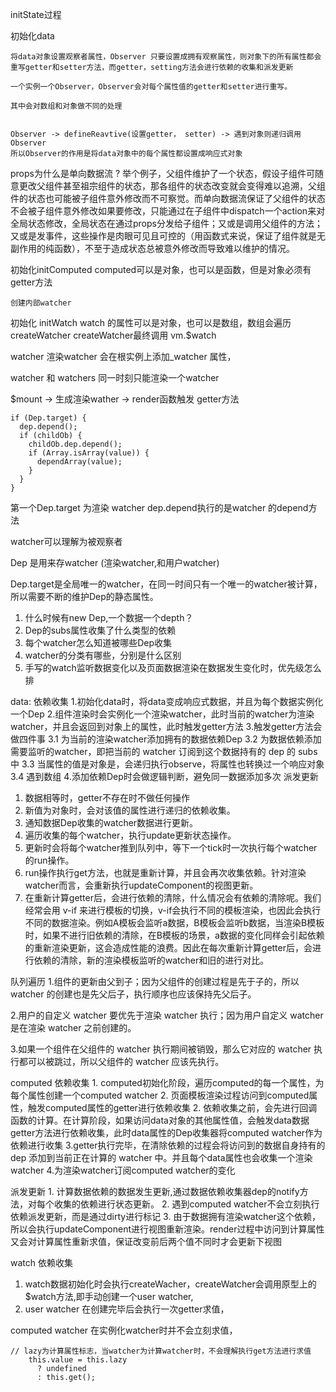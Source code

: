 initState过程
  
  初始化data


    将data对象设置观察者属性，Observer 只要设置成拥有观察属性，则对象下的所有属性都会重写getter和setter方法，而getter，setting方法会进行依赖的收集和派发更新
  
    一个实例一个Observer，Observer会对每个属性值的getter和setter进行重写。

    其中会对数组和对象做不同的处理


    Observer -> defineReavtive(设置getter， setter) -> 遇到对象则递归调用Observer
    所以Observer的作用是将data对象中的每个属性都设置成响应式对象





  
  props为什么是单向数据流 ?
      举个例子，父组件维护了一个状态，假设子组件可随意更改父组件甚至祖宗组件的状态，那各组件的状态改变就会变得难以追溯，父组件的状态也可能被子组件意外修改而不可察觉。而单向数据流保证了父组件的状态不会被子组件意外修改如果要修改，只能通过在子组件中dispatch一个action来对全局状态修改，全局状态在通过props分发给子组件；又或是调用父组件的方法；又或是发事件，这些操作是肉眼可见且可控的（用函数式来说，保证了组件就是无副作用的纯函数），不至于造成状态总被意外修改而导致难以维护的情况。







  
  
  初始化initComputed
    computed可以是对象，也可以是函数，但是对象必须有getter方法

    创建内部watcher

  
  初始化 initWatch
    watch 的属性可以是对象，也可以是数组，数组会遍历createWatcher
    createWatcher最终调用 vm.$watch
  







watcher 
  渲染watcher 会在根实例上添加_watcher 属性，

  watcher 和 watchers
同一时刻只能渲染一个watcher


$mount -> 生成渲染wather -> render函数触发 getter方法

```
if (Dep.target) {
  dep.depend();
  if (childOb) {
    childOb.dep.depend();
    if (Array.isArray(value)) {
      dependArray(value);
    }
  }
}
```

第一个Dep.target 为渲染 watcher
dep.depend执行的是watcher 的depend方法

watcher可以理解为被观察者


Dep 是用来存watcher (渲染watcher,和用户watcher)

Dep.target是全局唯一的watcher，在同一时间只有一个唯一的watcher被计算，所以需要不断的维护Dep的静态属性。



1. 什么时候有new Dep,一个数据一个depth？
2. Dep的subs属性收集了什么类型的依赖
3. 每个watcher怎么知道被哪些Dep收集
4. watcher的分类有哪些，分别是什么区别
5. 手写的watch监听数据变化以及页面数据渲染在数据发生变化时，优先级怎么排



data: 
依赖收集
  1.初始化data时，将data变成响应式数据，并且为每个数据实例化一个Dep
  2.组件渲染时会实例化一个渲染watcher，此时当前的watcher为渲染watcher，并且会返回到对象上的属性，此时触发getter方法
  3.触发getter方法会做四件事
   3.1 为当前的渲染watcher添加拥有的数据依赖Dep
   3.2 为数据依赖添加需要监听的watcher，即把当前的 watcher 订阅到这个数据持有的 dep 的 subs 中
   3.3 当属性的值是对象是，会递归执行observe，将属性也转换过一个响应对象
   3.4 遇到数组
  4.添加依赖Dep时会做逻辑判断，避免同一数据添加多次
派发更新
  1. 数据相等时，getter不存在时不做任何操作
  2. 新值为对象时，会对该值的属性进行递归的依赖收集。
  3. 通知数据Dep收集的watcher数据进行更新。
  4. 遍历收集的每个watcher，执行update更新状态操作。
  5. 更新时会将每个watcher推到队列中，等下一个tick时一次执行每个watcher的run操作。
  6. run操作执行get方法，也就是重新计算，并且会再次收集依赖。针对渲染watcher而言，会重新执行updateComponent的视图更新。
  7. 在重新计算getter后，会进行依赖的清除，什么情况会有依赖的清除呢。我们经常会用 v-if 来进行模板的切换，v-if会执行不同的模板渲染，也因此会执行不同的数据渲染。例如A模板会监听a数据，B模板会监听b数据，当渲染B模板时，如果不进行旧依赖的清除，在B模板的场景，a数据的变化同样会引起依赖的重新渲染更新，这会造成性能的浪费。因此在每次重新计算getter后，会进行依赖的清除，新的渲染模板监听的watcher和旧的进行对比。



队列遍历
  1.组件的更新由父到子；因为父组件的创建过程是先于子的，所以 watcher 的创建也是先父后子，执行顺序也应该保持先父后子。

  2.用户的自定义 watcher 要优先于渲染 watcher 执行；因为用户自定义 watcher 是在渲染 watcher 之前创建的。

  3.如果一个组件在父组件的 watcher 执行期间被销毁，那么它对应的 watcher 执行都可以被跳过，所以父组件的 watcher 应该先执行。




computed
  依赖收集
    1. computed初始化阶段，遍历computed的每一个属性，为每个属性创建一个computed watcher
    2. 页面模板渲染过程访问到computed属性，触发computed属性的getter进行依赖收集
    2. 依赖收集之前，会先进行回调函数的计算。在计算阶段，如果访问data对象的其他属性值，会触发data数据getter方法进行依赖收集，此时data属性的Dep收集器将computed watcher作为依赖进行收集
    3.getter执行完毕，在清除依赖的过程会将访问到的数据自身持有的 dep 添加到当前正在计算的 watcher 中。并且每个data属性也会收集一个渲染watcher
    4.为渲染watcher订阅computed watcher的变化

  派发更新
    1. 计算数据依赖的数据发生更新,通过数据依赖收集器dep的notify方法，对每个收集的依赖进行状态更新。
    2. 遇到computed watcher不会立刻执行依赖派发更新，而是通过dirty进行标记
    3. 由于数据拥有渲染watcher这个依赖，所以会执行updateComponent进行视图重新渲染。render过程中访问到计算属性又会对计算属性重新求值，保证改变前后两个值不同时才会更新下视图



watch
  依赖收集
  1. watch数据初始化时会执行createWacher，createWatcher会调用原型上的$watch方法,即手动创建一个user watcher,
  2. user watcher 在创建完毕后会执行一次getter求值，



computed watcher 在实例化watcher时并不会立刻求值，
```
// lazy为计算属性标志，当watcher为计算watcher时，不会理解执行get方法进行求值
    this.value = this.lazy
      ? undefined
      : this.get();
```